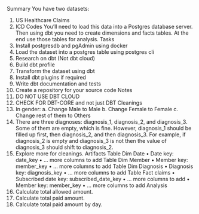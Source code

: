Summary
You have two datasets:
1. US Healthcare Claims
2. ICD Codes
You’ll need to load this data into a Postgres database server. Then using dbt you need to 
create dimensions and facts tables. At the end use those tables for analysis.
Tasks
1. Install postgresdb and pgAdmin using docker
2. Load the dataset into a postgres table using postgres cli
3. Research on dbt (Not dbt cloud)
4. Build dbt profile
5. Transform the dataset using dbt
6. Install dbt plugins if required
7. Write dbt documentation and tests
8. Create a repository for your source code
Notes
1. DO NOT USE DBT CLOUD
2. CHECK FOR DBT-CORE and not just DBT
Cleanings
1. In gender:
a. Change Male to Male
b. Change Female to Female
c. Change rest of them to Others
2. There are three diagnoses: diagnosis_1, diagnosis_2, and diagnosis_3. Some of 
them are empty, which is fine. However, diagnosis_1 should be filled up first, 
then diagnosis_2, and then diagnosis_3. For example, if diagnosis_2 is empty 
and diagnosis_3 is not then the value of diagnosis_3 should shift to diagnosis_2.
3. Explore more for cleanings.
Artifacts
Table Dim Date
• Date key: date_key
• … more columns to add
Table Dim Member
• Member key: member_key
• … more columns to add
Table Dim Diagnosis
• Diagnosis key: diagnosis_key
• … more columns to add
Table Fact claims
• Subscribed date key: subscribed_date_key
• … more columns to add
• Member key: member_key
• … more columns to add
Analysis
1. Calculate total allowed amount.
2. Calculate total paid amount.
3. Calculate total paid amount by day.
